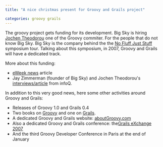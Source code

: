 ```yaml
---
title: "A nice christmas present for Groovy and Grails project"

categories: groovy grails
---
```

The groovy project gets funding for its development. Big Sky is hiring [Jochen
Theodorou](http://blackdragsview.blogspot.com/) one of the Groovy commiter. For the people that do
not know Big Sky. Big Sky is the company behind the the [No Fluff Just Stuff](http://www.nofluffjuststuff.com/index.jsp) symposium tour. Talking about this
symposium, in 2007, Groovy and Grails will have a dedicated track.

More about this funding:

* [eWeek news](http://www.eweek.com/article2/0,1895,2074908,00.asp) article
* Jay Zimmerman (founder of Big Sky) and Jochen Theodorou's [interviews/article](http://www.infoq.com/news/2006/12/groovy-sponsorship) from infoQ.

In addition to this very good news, here some other activities around
Groovy and Grails:

* Releases of Groovy 1.0 and Grails 0.4
* Two books on [Groovy](http://groovy.canoo.com/gina) and one on [Grails](http://www.amazon.com/Definitive-Guide-Grails/dp/1590597583/sr=8-2/qid=1165386946?ie=UTF8&amp;s=books&amp;tag2=abougroo-20).
* A dedicated Groovy and Grails website: [aboutGroovy.com](http://www.aboutgroovy.com/)
* Also a dedicated Groovy and Grails conference: the[Grails eXchange 2007](http:/http://skillsmatter.com/grailsexchange)
* And the third Groovy Developer Conference in Paris at the end of January
